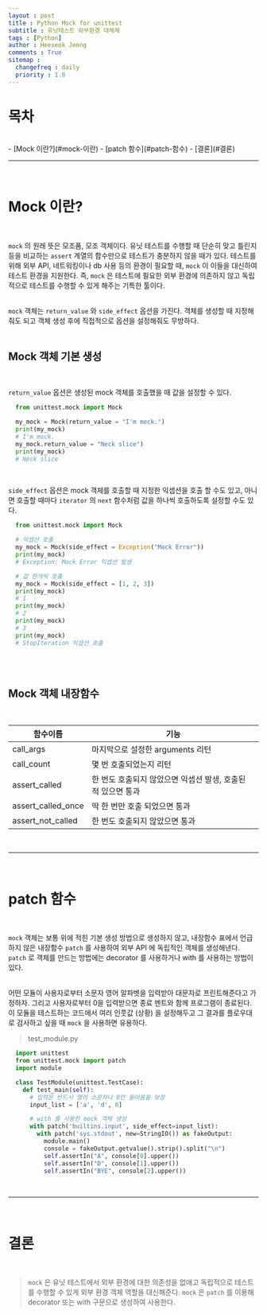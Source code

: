 ```yaml
---
layout : post
title : Python Mock for unittest
subtitle : 유닛테스트 외부환경 대체제
tags : [Python]
author : Heeseok Jeong
comments : True
sitemap :
  changefreq : daily
  priority : 1.0
---
```


# 목차

<br>
- [Mock 이란?](#mock-이란)
- [patch 함수](#patch-함수)
- [결론](#결론)


<br>
<hr>
<br>

# Mock 이란?
<br>

`mock` 의 원래 뜻은 모조품, 모조 객체이다. 유닛 테스트를 수행할 때 단순히 맞고 틀린지 등을 비교하는 `assert` 계열의 함수만으로 테스트가 충분하지 않을 때가 있다. 테스트를 위해 외부 API, 네트워킹이나 db 사용 등의 환경이 필요할 때, `mock` 이 이들을 대신하여 테스트 환경을 지원한다. 즉, `mock` 은 테스트에 필요한 외부 환경에 의존하지 않고 독립적으로 테스트를 수행할 수 있게 해주는 기특한 툴이다.   
<br>

`mock` 객체는 `return_value` 와 `side_effect` 옵션을 가진다. 객체를 생성할 때 지정해줘도 되고 객체 생성 후에 직접적으로 옵션을 설정해줘도 무방하다.   
<br>

## Mock 객체 기본 생성
<br>

`return_value` 옵션은 생성된 mock 객체를 호출했을 때 값을 설정할 수 있다.
```python
  from unittest.mock import Mock

  my_mock = Mock(return_value = "I'm mock.")
  print(my_mock)
  # I'm mock.
  my_mock.return_value = "Neck slice")
  print(my_mock)
  # Neck slice
```

<br>

`side_effect` 옵션은 mock 객체를 호출할 때 지정한 익셉션을 호출 할 수도 있고, 아니면 호출할 때마다 `iterator` 의 `next` 함수처럼 값을 하나씩 호출하도록 설정할 수도 있다.
```python
  from unittest.mock import Mock

  # 익셉션 호출
  my_mock = Mock(side_effect = Exception("Mock Error"))
  print(my_mock)
  # Exception: Mock Error 익셉션 발생

  # 값 한개씩 호출
  my_mock = Mock(side_effect = [1, 2, 3])
  print(my_mock)
  # 1
  print(my_mock)
  # 2
  print(my_mock)
  # 3
  print(my_mock)
  # StopIteration 익셉션 호출
```
<br>
<br>

## Mock 객체 내장함수
<br>

|함수이름|기능|
|------|---|
|call_args|마지막으로 설정한 arguments 리턴|
|call_count|몇 번 호출되었는지 리턴|
|assert_called|한 번도 호출되지 않았으면 익셉션 발생, 호출된 적 있으면 통과|
|assert_called_once|딱 한 번만 호출 되었으면 통과|
|assert_not_called|한 번도 호출되지 않았으면 통과|


<br>
<hr>
<br>

# patch 함수
<br>

`mock` 객체는 보통 위에 적힌 기본 생성 방법으로 생성하지 않고, 내장함수 표에서 언급하지 않은 내장함수 `patch` 를 사용하여 외부 API 에 독립적인 객체를 생성해낸다. `patch` 로 객체를 만드는 방법에는 decorator 를 사용하거나 with 를 사용하는 방법이 있다.  
<br>

어떤 모듈이 사용자로부터 소문자 영어 알파벳을 입력받아 대문자로 프린트해준다고 가정하자. 그리고 사용자로부터 0을 입력받으면 종료 멘트와 함께 프로그램이 종료된다. 이 모듈을 테스트하는 코드에서 여러 인풋값 (상황) 을 설정해두고 그 결과를 플로우대로 검사하고 싶을 때 `mock` 을 사용하면 유용하다. 

> test_module.py

```python
  import unittest
  from unittest.mock import patch
  import module

  class TestModule(unittest.TestCase):
    def test_main(self):
      # 입력은 반드시 영어 소문자나 0만 들어옴을 보장
      input_list = ['a', 'd', 0]

      # with 를 사용한 mock 객체 생성
      with patch('builtins.input', side_effect=input_list):
        with patch('sys.stdout', new=StringIO()) as fakeOutput:
          module.main()
          console = fakeOutput.getvalue().strip().split("\n")
          self.assertIn("A", console[0].upper())
          self.assertIn("D", console[1].upper())
          self.assertIn("BYE", console[2].upper())

```

<br>
<hr>
<br>

# 결론
<br>

> `mock` 은 유닛 테스트에서 외부 환경에 대한 의존성을 없애고 독립적으로 테스트를 수행할 수 있게 외부 환경 객체 역할을 대신해준다. `mock` 은 `patch` 를 이용해 decorator 또는 with 구문으로 생성하여 사용한다.
